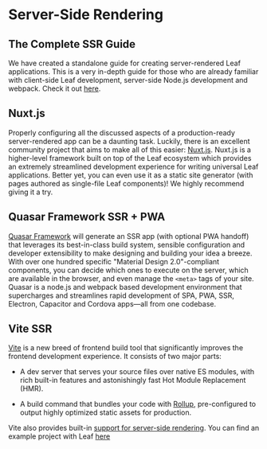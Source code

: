 # Server-Side Rendering

## The Complete SSR Guide

We have created a standalone guide for creating server-rendered Leaf applications. This is a very in-depth guide for those who are already familiar with client-side Leaf development, server-side Node.js development and webpack. Check it out [here](/docs/ssr/introduction.html).

## Nuxt.js

Properly configuring all the discussed aspects of a production-ready server-rendered app can be a daunting task. Luckily, there is an excellent community project that aims to make all of this easier: [Nuxt.js](https://nuxtjs.org/). Nuxt.js is a higher-level framework built on top of the Leaf ecosystem which provides an extremely streamlined development experience for writing universal Leaf applications. Better yet, you can even use it as a static site generator (with pages authored as single-file Leaf components)! We highly recommend giving it a try.

## Quasar Framework SSR + PWA

[Quasar Framework](https://quasar.dev) will generate an SSR app (with optional PWA handoff) that leverages its best-in-class build system, sensible configuration and developer extensibility to make designing and building your idea a breeze. With over one hundred specific "Material Design 2.0"-compliant components, you can decide which ones to execute on the server, which are available in the browser, and even manage the `<meta>` tags of your site. Quasar is a node.js and webpack based development environment that supercharges and streamlines rapid development of SPA, PWA, SSR, Electron, Capacitor and Cordova apps—all from one codebase.

## Vite SSR

[Vite](https://vitejs.dev/) is a new breed of frontend build tool that significantly improves the frontend development experience. It consists of two major parts:

- A dev server that serves your source files over native ES modules, with rich built-in features and astonishingly fast Hot Module Replacement (HMR).

- A build command that bundles your code with [Rollup](https://rollupjs.org/), pre-configured to output highly optimized static assets for production.

Vite also provides built-in [support for server-side rendering](https://vitejs.dev/docs/ssr.html). You can find an example project with Leaf [here](https://github.com/vitejs/vite/tree/main/packages/playground/ssr-Leaf)

